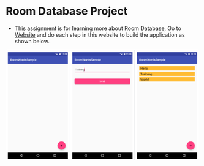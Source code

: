 # Room Database Project

- This assignment is for learning more about Room Database, Go to [Website](https://developer.android.com/codelabs/android-room-with-a-view-kotlin#0) and do each step in this website to build the application as shown below.

![UI Application](app.png)
